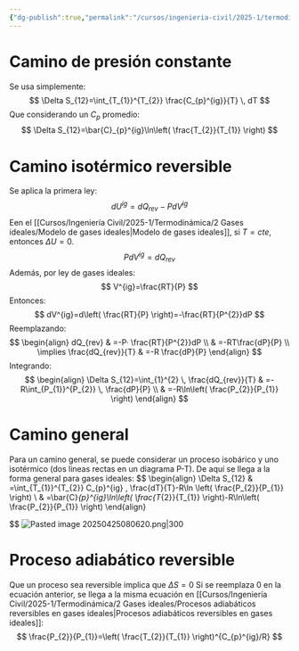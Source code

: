 ```yaml
---
{"dg-publish":true,"permalink":"/cursos/ingenieria-civil/2025-1/termodinamica/4-balance-en-maquinas/entropia-en-gases-ideales/","tags":["I2IIQ1003"]}
---
```


# Camino de presión constante
Se usa simplemente:
$$
\Delta S_{12}=\int_{T_{1}}^{T_{2}} \frac{C_{p}^{ig}}{T} \, dT 
$$
Que considerando un $C_{p}$ promedio:
$$
\Delta S_{12}=\bar{C}_{p}^{ig}\ln\left( \frac{T_{2}}{T_{1}} \right)
$$
# Camino isotérmico reversible
Se aplica la primera ley:
$$
dU^{ig}=dQ_{rev}-PdV^{ig}
$$
Een el [[Cursos/Ingeniería Civil/2025-1/Termodinámica/2 Gases ideales/Modelo de gases ideales\|Modelo de gases ideales]], si $T=cte$, entonces $\Delta U=0$.
$$
PdV^{ig}=dQ_{rev}
$$
Además, por ley de gases ideales:
$$
V^{ig}=\frac{RT}{P}
$$
Entonces:
$$
dV^{ig}=d\left( \frac{RT}{P} \right)=-\frac{RT}{P^{2}}dP
$$
Reemplazando:
$$
\begin{align}
dQ_{rev} & =-P· \frac{RT}{P^{2}}dP \\
 & =-RT\frac{dP}{P} \\
\implies \frac{dQ_{rev}}{T} & =-R \frac{dP}{P}
\end{align}
$$
Integrando:
$$
\begin{align}
\Delta S_{12}=\int_{1}^{2}  \, \frac{dQ_{rev}}{T} & =-R\int_{P_{1}}^{P_{2}}  \, \frac{dP}{P} \\
 & =-R\ln\left( \frac{P_{2}}{P_{1}} \right)  
\end{align}
$$
# Camino general
Para un camino general, se puede considerar un proceso isobárico y uno isotérmico (dos lineas rectas en un diagrama P-T). De aquí se llega a la forma general para gases ideales:
$$
\begin{align}
\Delta S_{12} & =\int_{T_{1}}^{T_{2}} C_{p}^{ig} \, \frac{dT}{T}-R\ln \left( \frac{P_{2}}{P_{1}} \right) \\
 & =\bar{C}_{p}^{ig}\ln\left( \frac{T_{2}}{T_{1}} \right)-R\ln\left( \frac{P_{2}}{P_{1}} \right)
\end{align}

$$
![Pasted image 20250425080620.png|300](/img/user/Cursos/Ingenier%C3%ADa%20Civil/2025-1/Termodin%C3%A1mica/4%20Balance%20en%20m%C3%A1quinas/attachments/Pasted%20image%2020250425080620.png)
# Proceso adiabático reversible
Que un proceso sea reversible implica que $\Delta S=0$
Si se reemplaza 0 en la ecuación anterior, se llega a la misma ecuación en [[Cursos/Ingeniería Civil/2025-1/Termodinámica/2 Gases ideales/Procesos adiabáticos reversibles en gases ideales\|Procesos adiabáticos reversibles en gases ideales]]:
$$
\frac{P_{2}}{P_{1}}=\left( \frac{T_{2}}{T_{1}} \right)^{C_{p}^{ig}/R}
$$